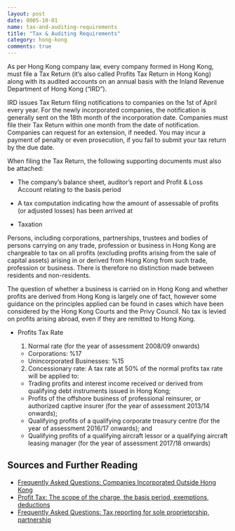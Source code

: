 ```yaml
---
layout: post
date: 0005-10-01
name: tax-and-auditing-requirements
title: "Tax & Auditing Requirements"
category: hong-kong
comments: true
---
```


As per Hong Kong company law, every company formed in Hong Kong, must file a Tax Return (it’s also called Profits Tax Return in Hong Kong) along with its audited accounts on an annual basis with the Inland Revenue Department of Hong Kong (“IRD”).

IRD issues Tax Return filing notifications to companies on the 1st of April every year. For the newly incorporated companies, the notification is generally sent on the 18th month of the incorporation date. Companies must file their Tax Return within one month from the date of notification. Companies can request for an extension, if needed. You may incur a payment of penalty or even prosecution, if you fail to submit your tax return by the due date.

When filing the Tax Return, the following supporting documents must also be attached:

   - The company’s balance sheet, auditor’s report and Profit & Loss Account relating to the basis period
   - A tax computation indicating how the amount of assessable of profits (or adjusted losses) has been arrived at

- Taxation

Persons, including corporations, partnerships, trustees and bodies of persons carrying on any trade, profession or business in Hong Kong are chargeable to tax on all profits (excluding profits arising from the sale of capital assets) arising in or derived from Hong Kong from such trade, profession or business. There is therefore no distinction made between residents and non-residents.

The question of whether a business is carried on in Hong Kong and whether profits are derived from Hong Kong is largely one of fact, however some guidance on the principles applied can be found in cases which have been considered by the Hong Kong Courts and the Privy Council. No tax is levied on profits arising abroad, even if they are remitted to Hong Kong.

- Profits Tax Rate 

   1. Normal rate (for the year of assessment 2008/09 onwards)
		
     - Corporations: %17
     - Unincorporated Businesses: %15

	 2. Concessionary rate: A tax rate at 50% of the normal profits tax rate will be applied to:

     - Trading profits and interest income received or derived from qualifying debt instruments issued in Hong Kong;
     - Profits of the offshore business of professional reinsurer, or authorized captive insurer (for the year of assessment 2013/14 onwards);
     - Qualifying profits of a qualifying corporate treasury centre (for the year of assessment 2016/17 onwards); and
     - Qualifying profits of a qualifying aircraft lessor or a qualifying aircraft leasing manager (for the year of assessment 2017/18 onwards)


Sources and Further Reading
------ 
- [Frequently Asked Questions: Companies Incorporated Outside Hong Kong](http://www.ird.gov.hk/eng/pdf/faqciohk.pdf)
- [Profit Tax: The scope of the charge, the basis period, exemptions, deductions](http://www.ird.gov.hk/eng/tax/bus_pft.htm)
- [Frequently Asked Questions: Tax reporting for sole proprietorship, partnership](http://www.ird.gov.hk/eng/tax/ind_sp.htm#a04)


